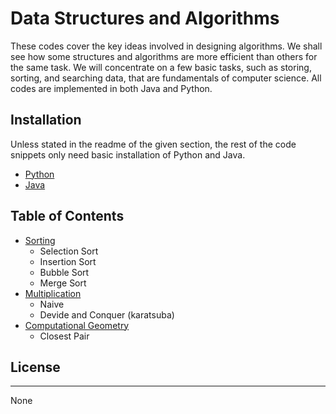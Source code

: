 # Data Structures and Algorithms

These codes cover the key ideas involved in designing algorithms. We shall see how some structures and algorithms are more efficient than others for the same task. We will concentrate on a few basic tasks, such as storing, sorting, and searching data, that are fundamentals of computer science. All codes are implemented in both Java and Python.

## Installation
Unless stated in the readme of the given section, the rest of the code snippets only need basic installation of Python and Java.
* [Python](https://www.python.org/downloads/)
* [Java]()

## Table of Contents 
* [Sorting](Sorting)
	* Selection Sort
	* Insertion Sort
	* Bubble Sort
	* Merge Sort
* [Multiplication](Multiplication)
	* Naive
	* Devide and Conquer (karatsuba)
* [Computational Geometry](Computational-Geometry)
	* Closest Pair


## License
----

None
